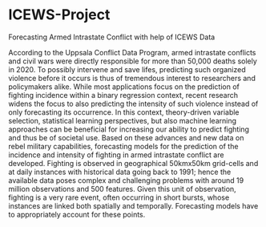 # ICEWS-Project
Forecasting Armed Intrastate Conflict with help of ICEWS Data

According to the Uppsala Conflict Data Program, armed intrastate conflicts and civil wars were directly responsible for more than 50,000 deaths solely in 2020. To possibly intervene and save lifes, predicting such organized violence before it occurs is thus of tremendous interest to researchers and policymakers alike. While most applications focus on the prediction of fighting incidence within a binary regression context, recent research widens the focus to also predicting the intensity of such violence instead of only forecasting its occurrence. In this context, theory-driven variable selection, statistical learning perspectives, but also machine learning approaches can be beneficial for increasing our ability to predict fighting and thus be of societal use.
Based on these advances and new data on rebel military capabilities, forecasting models for the prediction of the incidence and intensity of fighting in armed intrastate conflict are developed.  Fighting is observed in geographical 50kmx50km grid-cells and at daily instances with historical data going back to 1991; hence the available data poses complex and challenging problems with around 19 million observations and 500 features. Given this unit of observation, fighting is a very rare event, often occurring in short bursts, whose instances are linked both spatially and temporally. Forecasting models have to appropriately account for these points.

